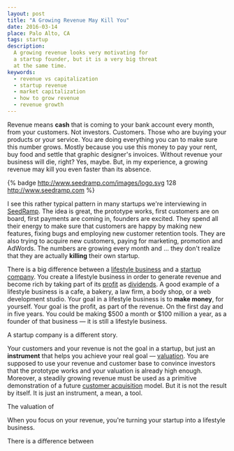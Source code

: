 ```yaml
---
layout: post
title: "A Growing Revenue May Kill You"
date: 2016-03-14
place: Palo Alto, CA
tags: startup
description:
  A growing revenue looks very motivating for
  a startup founder, but it is a very big threat
  at the same time.
keywords:
  - revenue vs capitalization
  - startup revenue
  - market capitalization
  - how to grow revenue
  - revenue growth
---
```


Revenue means **cash** that is coming to your bank account every month,
from your customers. Not investors. Customers. Those who are buying
your products or your service. You are doing everything you can
to make sure this number grows. Mostly because you use this money
to pay your rent, buy food and settle that graphic designer's invoices.
Without revenue your business will die, right? Yes, maybe. But, in my experience,
a growing revenue may kill you even faster than its absence.

<!--more-->

{% badge http://www.seedramp.com/images/logo.svg 128 http://www.seedramp.com %}

I see this rather typical pattern in many startups we're interviewing
in [SeedRamp](http://www.seedramp.com). The idea is great, the prototype
works, first customers are on board, first payments are coming in,
founders are excited. They spend all their energy to make sure that
customers are happy by making new features, fixing bugs and employing
new customer retention tools. They are also trying to acquire new
customers, paying for marketing, promotion and AdWords. The numbers
are growing every month and ... they don't realize that they are
actually **killing** their own startup.

There is a big difference between a
[lifestyle business](https://en.wikipedia.org/wiki/Lifestyle_business)
and a [startup company](https://en.wikipedia.org/wiki/Startup_company).
You create a lifestyle business in order to generate revenue and become
rich by taking part of its
[profit](https://en.wikipedia.org/wiki/Profit_%28accounting%29) as
[dividends](https://en.wikipedia.org/wiki/Dividend).
A good example of a lifestyle business is a
cafe, a bakery, a law firm, a body shop, or a web development studio.
Your goal in a lifestyle business is to **make money**, for yourself. Your
goal is the profit, as part of the revenue.
On the first day and in five years. You could be making
$500 a month or $100 million a year, as a founder of that business &mdash;
it is still a lifestyle business.

A startup company is a different story.

Your customers and your revenue is not the goal in a startup, but just
an **instrument** that helps you achieve your real goal &mdash;
[valuation](https://en.wikipedia.org/wiki/Business_valuation). You are
supposed to use your revenue and customer base to convince investors
that the prototype works and your valuation is already high enough. Moreover,
a steadily growing revenue must be used as a primitive demonstration of a future
[customer acquisition](https://en.wikipedia.org/wiki/Customer_acquisition_management)
model. But it is not the result by itself. It is just an instrument,
a mean, a tool.

The valuation of

When you focus on your revenue, you're turning your startup into
a lifestyle business.

There is a difference between

